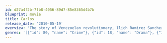 ```yaml
---
id: d27a4f2b-7fb8-4056-89d7-85e8365d4b7b
blueprint: movie
title: Carlos
release_date: '2010-05-19'
overview: 'The story of Venezuelan revolutionary, Ilich Ramirez Sanchez, who founded a worldwide terrorist organization and raided the OPEC headquarters in 1975 before being caught by the French police.'
genres: '[{"id": 80, "name": "Crime"}, {"id": 18, "name": "Drama"}, {"id": 53, "name": "Thriller"}, {"id": 36, "name": "History"}]'
---
```

